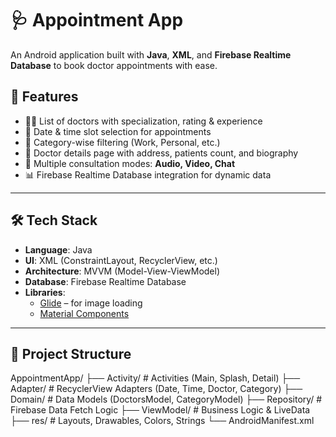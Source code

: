 # 🩺 Appointment App  

An Android application built with **Java**, **XML**, and **Firebase Realtime Database** to book doctor appointments with ease.  

## 🚀 Features
- 👨‍⚕️ List of doctors with specialization, rating & experience  
- 📅 Date & time slot selection for appointments  
- 🔎 Category-wise filtering (Work, Personal, etc.)  
- 📍 Doctor details page with address, patients count, and biography  
- 🎥 Multiple consultation modes: **Audio, Video, Chat**  
- 📊 Firebase Realtime Database integration for dynamic data  

---

## 🛠️ Tech Stack
- **Language**: Java  
- **UI**: XML (ConstraintLayout, RecyclerView, etc.)  
- **Architecture**: MVVM (Model-View-ViewModel)  
- **Database**: Firebase Realtime Database  
- **Libraries**:  
  - [Glide](https://github.com/bumptech/glide) – for image loading  
  - [Material Components](https://github.com/material-components/material-components-android)  

---

## 📂 Project Structure
AppointmentApp/
├── Activity/ # Activities (Main, Splash, Detail)
├── Adapter/ # RecyclerView Adapters (Date, Time, Doctor, Category)
├── Domain/ # Data Models (DoctorsModel, CategoryModel)
├── Repository/ # Firebase Data Fetch Logic
├── ViewModel/ # Business Logic & LiveData
├── res/ # Layouts, Drawables, Colors, Strings
└── AndroidManifest.xml
